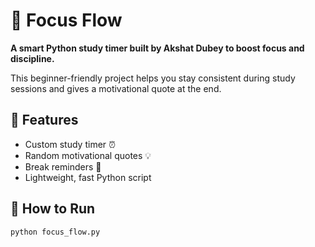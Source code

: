 # 🧠 Focus Flow

**A smart Python study timer built by Akshat Dubey to boost focus and discipline.**

This beginner-friendly project helps you stay consistent during study sessions and gives a motivational quote at the end.

## 🔧 Features
- Custom study timer ⏰
- Random motivational quotes 💡
- Break reminders 🔁
- Lightweight, fast Python script

## 🚀 How to Run

```bash
python focus_flow.py

